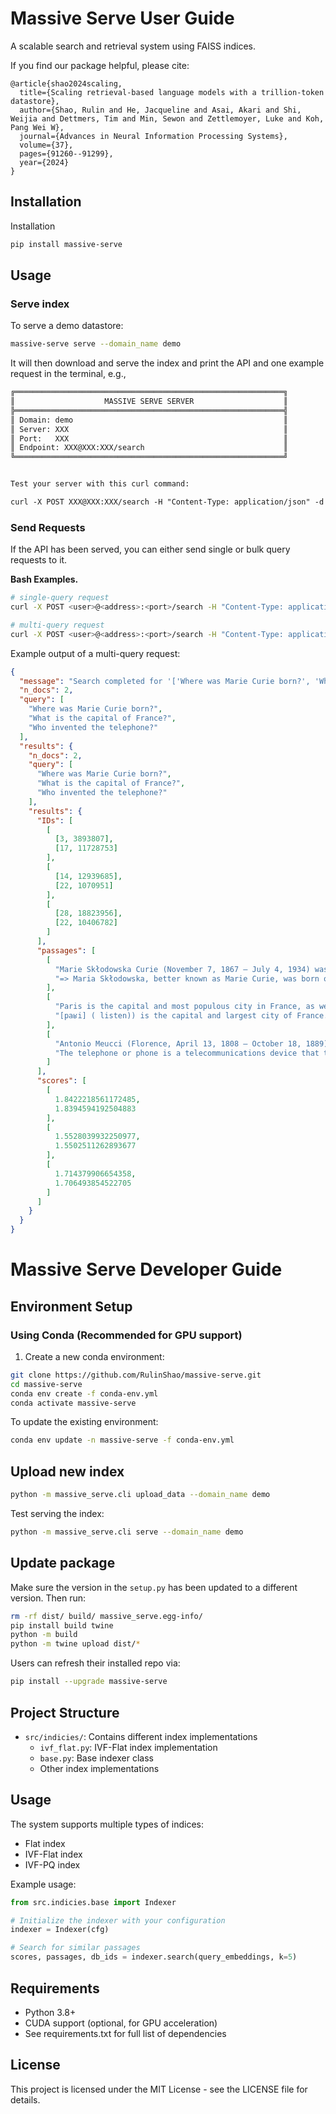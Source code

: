 # Massive Serve User Guide

A scalable search and retrieval system using FAISS indices.

If you find our package helpful, please cite:
```
@article{shao2024scaling,
  title={Scaling retrieval-based language models with a trillion-token datastore},
  author={Shao, Rulin and He, Jacqueline and Asai, Akari and Shi, Weijia and Dettmers, Tim and Min, Sewon and Zettlemoyer, Luke and Koh, Pang Wei W},
  journal={Advances in Neural Information Processing Systems},
  volume={37},
  pages={91260--91299},
  year={2024}
}
```

## Installation
Installation
```bash
pip install massive-serve
```

## Usage

### Serve index
To serve a demo datastore:
```bash
massive-serve serve --domain_name demo
```
It will then download and serve the index and print the API and one example request in the terminal, e.g.,
```markdown
╔════════════════════════════════════════════════════════════╗
║                    MASSIVE SERVE SERVER                    ║
╠════════════════════════════════════════════════════════════╣
║ Domain: demo                                               ║
║ Server: XXX                                                ║
║ Port:   XXX                                                ║
║ Endpoint: XXX@XXX:XXX/search                               ║
╚════════════════════════════════════════════════════════════╝


Test your server with this curl command:

curl -X POST XXX@XXX:XXX/search -H "Content-Type: application/json" -d '{"query": "Tell me more about the stories of Einstein.", "n_docs": 1, "domains": "demo"}'
```

### Send Requests
If the API has been served, you can either send single or bulk query requests to it.

**Bash Examples.**

```bash
# single-query request
curl -X POST <user>@<address>:<port>/search -H "Content-Type: application/json" -d '{"query": "Where was Marie Curie born?", "n_docs": 1, "domains": "MassiveDS"}'

# multi-query request
curl -X POST <user>@<address>:<port>/search -H "Content-Type: application/json" -d '{"query": ["Where was Marie Curie born?", "What is the capital of France?", "Who invented the telephone?"], "n_docs": 2, "domains": "MassiveDS"}'
```

Example output of a multi-query request:
```json
{
  "message": "Search completed for '['Where was Marie Curie born?', 'What is the capital of France?', 'Who invented the telephone?']' from MassiveDS",
  "n_docs": 2,
  "query": [
    "Where was Marie Curie born?",
    "What is the capital of France?",
    "Who invented the telephone?"
  ],
  "results": {
    "n_docs": 2,
    "query": [
      "Where was Marie Curie born?",
      "What is the capital of France?",
      "Who invented the telephone?"
    ],
    "results": {
      "IDs": [
        [
          [3, 3893807],
          [17, 11728753]
        ],
        [
          [14, 12939685],
          [22, 1070951]
        ],
        [
          [28, 18823956],
          [22, 10406782]
        ]
      ],
      "passages": [
        [
          "Marie Skłodowska Curie (November 7, 1867 – July 4, 1934) was a physicist and chemist of Polish upbringing and, subsequently, French citizenship. ...",
          "=> Maria Skłodowska, better known as Marie Curie, was born on 7 November in Warsaw, Poland. ..."
        ],
        [
          "Paris is the capital and most populous city in France, as well as the administrative capital of the region of Île-de-France. ...",
          "[paʁi] ( listen)) is the capital and largest city of France. ..."
        ],
        [
          "Antonio Meucci (Florence, April 13, 1808 – October 18, 1889) was an Italian inventor. ...",
          "The telephone or phone is a telecommunications device that transmits speech by means of electric signals. ..."
        ]
      ],
      "scores": [
        [
          1.8422218561172485,
          1.8394594192504883
        ],
        [
          1.5528039932250977,
          1.5502511262893677
        ],
        [
          1.714379906654358,
          1.706493854522705
        ]
      ]
    }
  }
}
```


# Massive Serve Developer Guide

## Environment Setup

### Using Conda (Recommended for GPU support)

1. Create a new conda environment:
```bash
git clone https://github.com/RulinShao/massive-serve.git
cd massive-serve
conda env create -f conda-env.yml
conda activate massive-serve
```
To update the existing environment:
```bash
conda env update -n massive-serve -f conda-env.yml
```

## Upload new index

```bash
python -m massive_serve.cli upload_data --domain_name demo
```

Test serving the index:
```bash
python -m massive_serve.cli serve --domain_name demo
```

## Update package
Make sure the version in the `setup.py` has been updated to a different version. Then run:
```bash
rm -rf dist/ build/ massive_serve.egg-info/
pip install build twine
python -m build
python -m twine upload dist/*
```
Users can refresh their installed repo via:
```bash
pip install --upgrade massive-serve
```


## Project Structure

- `src/indicies/`: Contains different index implementations
  - `ivf_flat.py`: IVF-Flat index implementation
  - `base.py`: Base indexer class
  - Other index implementations

## Usage

The system supports multiple types of indices:
- Flat index
- IVF-Flat index
- IVF-PQ index

Example usage:
```python
from src.indicies.base import Indexer

# Initialize the indexer with your configuration
indexer = Indexer(cfg)

# Search for similar passages
scores, passages, db_ids = indexer.search(query_embeddings, k=5)
```

## Requirements

- Python 3.8+
- CUDA support (optional, for GPU acceleration)
- See requirements.txt for full list of dependencies

## License

This project is licensed under the MIT License - see the LICENSE file for details.
